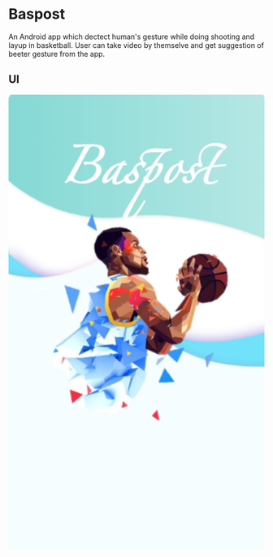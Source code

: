 # Baspost
An Android app which dectect human's gesture while doing shooting and layup in basketball. User can take video by themselve and get suggestion of beeter gesture from the app.
## UI
![image](https://github.com/jeannineshiu/Baspost/blob/master/UI/cover.jpg)
